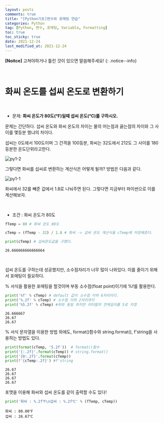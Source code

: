 ```yaml
---
layout: posts
comments: true
title: "[Python기초]변수와 포매팅 연습"
categories: Python
tag: [Python, 변수, 포매팅, Variable, Formatting]
toc: true
toc_sticky: true
date: 2021-12-24
last_modified_at: 2021-12-24
---
```


**[Noitce]** 고쳐야하거나 틀린 것이 있으면 말씀해주세요!
{: .notice--info}

<br>

# 화씨 온도를 섭씨 온도로 변환하기

<br>

- 문제: **화씨 온도가 80도(℉)일때 섭씨 온도(℃)를 구하시오.**

문제는 간단하다. 섭씨 온도와 화씨 온도의 차이는 물의 어는점과 끓는점의 차이와 그 사이를 몇등분 했냐의 차이다.

섭씨는 0도에서 100도이며 그 간격을 100등분, 화씨는 32도에서 212도 그 사이를 180등분한 온도단위라고한다.

![py1-2](https://user-images.githubusercontent.com/75322297/147305025-c5bef2af-f196-4790-8b72-ac42ed071644.PNG)

그렇다면 화씨를 섭씨로 변환하는 계산식은 어떻게 될까? 방법은 다음과 같다.

![py1-1](https://user-images.githubusercontent.com/75322297/147305114-46411326-a11c-4546-9573-15ab231f096a.PNG)

화씨에서 32를 빼준 값에서 1.8로 나눠주면 된다. 그렇다면 지금부터 파이썬으로 이를 계산해보자.

<br>

- 조건 : 화씨 온도가 80도


```python
fTemp = 80 # 화씨 온도 80도
```


```python
cTemp = (fTemp - 32) / 1.8 # 화씨 -> 섭씨 온도 계산식을 cTemp에 저장해준다.
```


```python
print(cTemp) # 섭씨온도값을 구했다.
```

    26.666666666666664
    

<br>

 섭씨 온도를 구하는데 성공했지만, 소수점자리가 너무 많이 나와있다. 이를 줄이기 위해서 포매팅이 필요하다.

% 서식을 활용한 포매팅을 할것이며 부동 소수점(float point)이기에 %f를 활용한다.


```python
print('%f' % cTemp) # default 값이 소수점 이하 6자리이다.
print('%.2f' % cTemp) # 소수점 이하 2자리까지
print('%5.2f' % cTemp) #위와 동일 하지만 리터럴의 전체길이를 5로 지정
```

    26.666667
    26.67
    26.67
    

% 서식 문자열을 이용한 방법 외에도,
format()함수와 string.format(), f'string을 사용하는 방법도 있다.


```python
print(format(cTemp, '5.2f'))  # format()함수
print('{:.2f}'.format(cTemp)) # string.format()
print('{0:.2f}'.format(cTemp)) 
print(f'{cTemp:.2f}') #f'string
```

    26.67
    26.67
    26.67
    26.67
    

포맷을 이용해 화씨와 섭씨 온도를 같이 출력할 수도 있다!


```python
print('화씨 : %.2f℉\n섭씨 : %.2f℃' % (fTemp, cTemp))
```

    화씨 : 80.00℉
    섭씨 : 26.67℃
    
